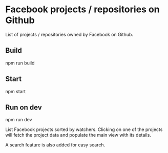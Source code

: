 # Facebook projects / repositories on Github
List of projects / repositories owned by Facebook on Github.

## Build
npm run build

## Start
npm start

## Run on dev
npm run dev

List Facebook projects sorted by watchers. Clicking on one of the projects will fetch the project data and populate the main view with its details.

A search feature is also added for easy search.